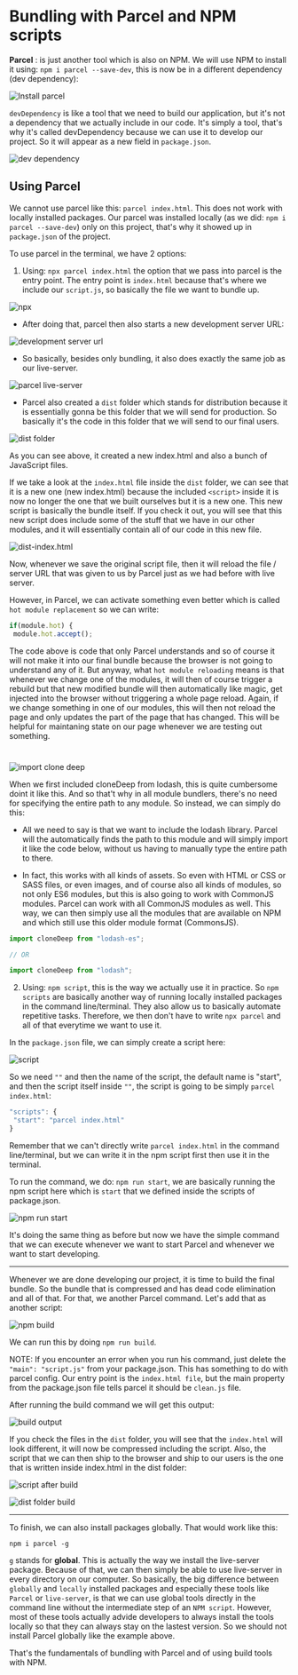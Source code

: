 <h1>Bundling with Parcel and NPM scripts</h1>

**Parcel** : is just another tool which is also on NPM. We will use NPM to install it using: ```npm i parcel --save-dev```, this is now be in a different dependency (dev dependency):

 ![Install parcel](./img/install-parcel.png)

```devDependency``` is like a tool that we need to build our application, but it's not a dependency that we actually include in our code. It's simply a tool, that's why it's called devDependency because we can use it to develop our project. So it will appear as a new field in ```package.json```.

![dev dependency](./img/dev-dependency.png)

<h2>Using Parcel</h2>

We cannot use parcel like this: ```parcel index.html```. This does not work with locally installed packages. Our parcel was installed locally (as we did: ```npm i parcel --save-dev```) only on this project, that's why it showed up in ```package.json``` of the project.

To use parcel in the terminal, we have 2 options:

1) Using: ```npx parcel index.html``` the option that we pass into parcel is the entry point. The entry point is ```index.html``` because that's where we include our ```script.js```, so basically the file we want to bundle up. 

![npx](./img/npx.png)

 - After doing that, parcel then also starts a new development server URL:

![development server url](./img/development-server-url.png)

- So basically, besides only bundling, it also does exactly the same job as our live-server.

![parcel live-server](./img/parcel-development-server.png)

- Parcel also created a ```dist``` folder which stands for distribution because it is essentially gonna be this folder that we will send for production. So basically it's the code in this folder that we will send to our final users.

![dist folder](./img/dist-folder.png)

As you can see above, it created a new index.html and also a bunch of JavaScript files.

If we take a look at the ```index.html``` file inside the ```dist``` folder, we can see that it is a new one (new index.html) because the included ```<script>``` inside it is now no longer the one that we built ourselves but it is a new one. This new script is basically the bundle itself. If you check it out, you will see that this new script does include some of the stuff that we have in our other modules, and it will essentially contain all of our code in this new file.

![dist-index.html](./img/dist-index.png)

Now, whenever we save the original script file, then it will reload the file / server URL that was given to us by Parcel just as we had before with live server.

However, in Parcel, we can activate something even better which is called ```hot module replacement``` so we can write:

```js
if(module.hot) {
 module.hot.accept();
```

The code above is code that only Parcel understands and so of course it will not make it into our final bundle because the browser is not going to understand any of it. But anyway, what ```hot module reloading``` means is that whenever we change one of the modules, it will then of course trigger a rebuild but that new modified bundle will then automatically like magic, get injected into the browser without triggering a whole page reload. Again, if we change something in one of our modules, this will then not reload the page and only updates the part of the page that has changed. This will be helpful for maintaning state on our page whenever we are testing out something.

#

![import clone deep](./img/importCloneDeep.png)

When we first included cloneDeep from lodash, this is quite cumbersome doint it like this. And so that't why in all module bundlers, there's no need for specifying the entire path to any module. So instead, we can simply do this:

- All we need to say is that we want to include the lodash library. Parcel will the automatically finds the path to this module and will simply import it like the code below, without us having to manually type the entire path to there. 

- In fact, this works with all kinds of assets. So even with HTML or CSS or SASS files, or even images, and of course also all kinds of modules, so not only ES6 modules, but this is also going to work with CommonJS modules. Parcel can work with all CommonJS modules as well. This way, we can then simply use all the modules that are available on NPM and which still use this older module format (CommonsJS).

```js
import cloneDeep from "lodash-es";

// OR

import cloneDeep from "lodash";
``` 

2) Using: ```npm script```, this is the way we actually use it in practice. So ```npm scripts``` are basically another way of running locally installed packages in the command line/terminal. They also allow us to basically automate repetitive tasks. Therefore, we then don't have to write ```npx parcel``` and all of that everytime we want to use it.

In the ```package.json``` file, we can simply create a script here:

![script](./img/script.png)

So we need ```""``` and then the name of the script, the default name is "start", and then the script itself inside ```""```, the script is going to be simply ```parcel index.html```: 

```js
"scripts": {
 "start": "parcel index.html"
}
```

Remember that we can't directly write ```parcel index.html``` in the command line/terminal, but we can write it in the npm script first then use it in the terminal.

To run the command, we do: ```npm run start```, we are basically running the npm script here which is ```start``` that we defined inside the scripts of package.json.

![npm run start](./img/run-start.png)

It's doing the same thing as before but now we have the simple command that we can execute whenever we want to start Parcel and whenever we want to start developing. 

***

Whenever we are done developing our project, it is time to build the final bundle. So the bundle that is compressed and has dead code elimination and all of that. For that, we another Parcel command. Let's add that as another script:

![npm build](./img/npm-build.PNG)

We can run this by doing ```npm run build```. 

NOTE: If you encounter an error when you run his command, just delete the ```"main": "script.js"``` from your package.json. This has something to do with parcel config. Our entry point is the ```index.html file```, but the main property from the package.json file tells parcel it should be ```clean.js``` file.

After running the build command we will get this output:

![build output](./img/output.PNG)

If you check the files in the ```dist``` folder, you will see that the ```index.html``` will look different, it will now be compressed including the script. Also, the script that we can then ship to the browser and ship to our users is the one that is written inside index.html in the dist folder:

 ![script after build](./img/script-build.PNG)

![dist folder build](./img/dist-build.PNG)

***

To finish, we can also install packages globally. That would work like this: 

```npm i parcel -g```

```g``` stands for **global**. This is actually the way we install the live-server package. Because of that, we can then simply be able to use live-server in every directory on our computer. So basically, the big difference between ```globally``` and ```locally``` installed packages and especially these tools like ```Parcel``` or ```live-server```, is that we can use global tools directly in the command line without the intermediate step of an ```NPM script```. However, most of these tools actually advide developers to always install the tools locally so that they can always stay on the lastest version. So we should not install Parcel globally like the example above.

That's the fundamentals of bundling with Parcel and of using build tools with NPM. 












